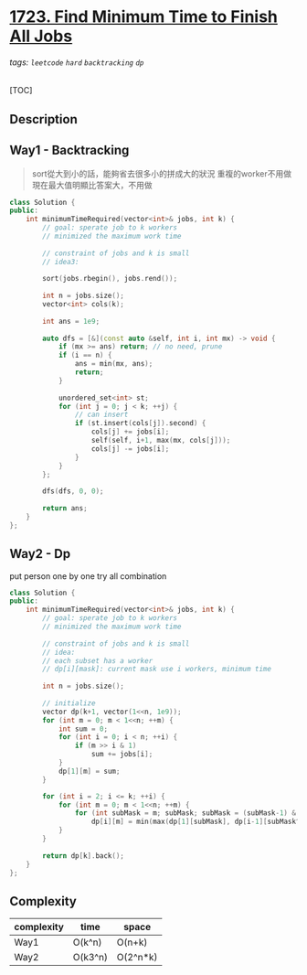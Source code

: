 # [1723. Find Minimum Time to Finish All Jobs](https://leetcode.com/problems/find-minimum-time-to-finish-all-jobs/)

###### tags: `leetcode` `hard` `backtracking` `dp`

[TOC]

## Description


## Way1 - Backtracking

> sort從大到小的話，能夠省去很多小的拼成大的狀況
> 重複的worker不用做
> 現在最大值明顯比答案大，不用做

```cpp
class Solution {
public:
    int minimumTimeRequired(vector<int>& jobs, int k) {
        // goal: sperate job to k workers
        // minimized the maximum work time
        
        // constraint of jobs and k is small
        // idea3:
        
        sort(jobs.rbegin(), jobs.rend());
            
        int n = jobs.size();
        vector<int> cols(k);
        
        int ans = 1e9;
        
        auto dfs = [&](const auto &self, int i, int mx) -> void {
            if (mx >= ans) return; // no need, prune
            if (i == n) {
                ans = min(mx, ans);
                return;
            }
            
            unordered_set<int> st;
            for (int j = 0; j < k; ++j) {
                // can insert
                if (st.insert(cols[j]).second) {
                    cols[j] += jobs[i];
                    self(self, i+1, max(mx, cols[j]));
                    cols[j] -= jobs[i];
                }
            }    
        };
        
        dfs(dfs, 0, 0);
        
        return ans;
    }
};
```

## Way2 - Dp

put person one by one
try all combination

```cpp
class Solution {
public:
    int minimumTimeRequired(vector<int>& jobs, int k) {
        // goal: sperate job to k workers
        // minimized the maximum work time
        
        // constraint of jobs and k is small
        // idea:
        // each subset has a worker
        // dp[i][mask]: current mask use i workers, minimum time
            
        int n = jobs.size();
        
        // initialize
        vector dp(k+1, vector(1<<n, 1e9));
        for (int m = 0; m < 1<<n; ++m) {
            int sum = 0;
            for (int i = 0; i < n; ++i) {
                if (m >> i & 1)
                    sum += jobs[i];
            }
            dp[1][m] = sum;
        }

        for (int i = 2; i <= k; ++i) {
            for (int m = 0; m < 1<<n; ++m) {
                for (int subMask = m; subMask; subMask = (subMask-1) & m)
                    dp[i][m] = min(max(dp[1][subMask], dp[i-1][subMask^m]), dp[i][m]);
            }
        }
        
        return dp[k].back();
    }
};
```

## Complexity

| complexity | time | space |
| - | - | - |
| Way1 | O(k^n) | O(n+k) |
| Way2 | O(k3^n) | O(2^n\*k) |
